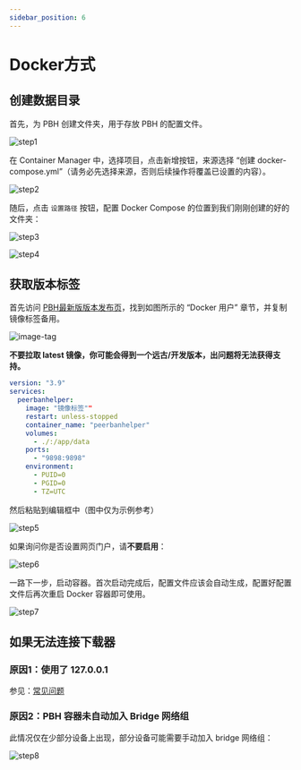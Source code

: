 ```yaml
---
sidebar_position: 6
---
```


# Docker方式

## 创建数据目录

首先，为 PBH 创建文件夹，用于存放 PBH 的配置文件。

![step1](./assets/dsm-1.png)

在 Container Manager 中，选择项目，点击新增按钮，来源选择 “创建 docker-compose.yml”（请务必先选择来源，否则后续操作将覆盖已设置的内容）。

![step2](./assets/dsm-2.png)

随后，点击 `设置路径` 按钮，配置 Docker Compose 的位置到我们刚刚创建的好的文件夹：

![step3](./assets/dsm-2.png)

![step4](./assets/dsm-4.png)

## 获取版本标签

首先访问 [PBH最新版版本发布页](https://github.com/PBH-BTN/PeerBanHelper/releases/latest)，找到如图所示的 “Docker 用户” 章节，并复制镜像标签备用。

![image-tag](../assets/docker-tag.png)

**不要拉取 latest 镜像，你可能会得到一个远古/开发版本，出问题将无法获得支持。**

```yaml
version: "3.9"
services:
  peerbanhelper:
    image: "镜像标签""
    restart: unless-stopped
    container_name: "peerbanhelper"
    volumes:
      - ./:/app/data
    ports:
      - "9898:9898"
    environment:
      - PUID=0
      - PGID=0
      - TZ=UTC
```

然后粘贴到编辑框中（图中仅为示例参考）

![step5](./assets/dsm-5.png)

如果询问你是否设置网页门户，请**不要启用**：

![step6](./assets/dsm-6.png)

一路下一步，启动容器。首次启动完成后，配置文件应该会自动生成，配置好配置文件后再次重启 Docker 容器即可使用。

![step7](./assets/dsm-7.png)

## 如果无法连接下载器

### 原因1：使用了 127.0.0.1

参见：[常见问题](../../faq.md#127001-或者-localhost-连不上下载器)

### 原因2：PBH 容器未自动加入 Bridge 网络组

此情况仅在少部分设备上出现，部分设备可能需要手动加入 bridge 网络组：

![step8](./assets/dsm-8.png)
